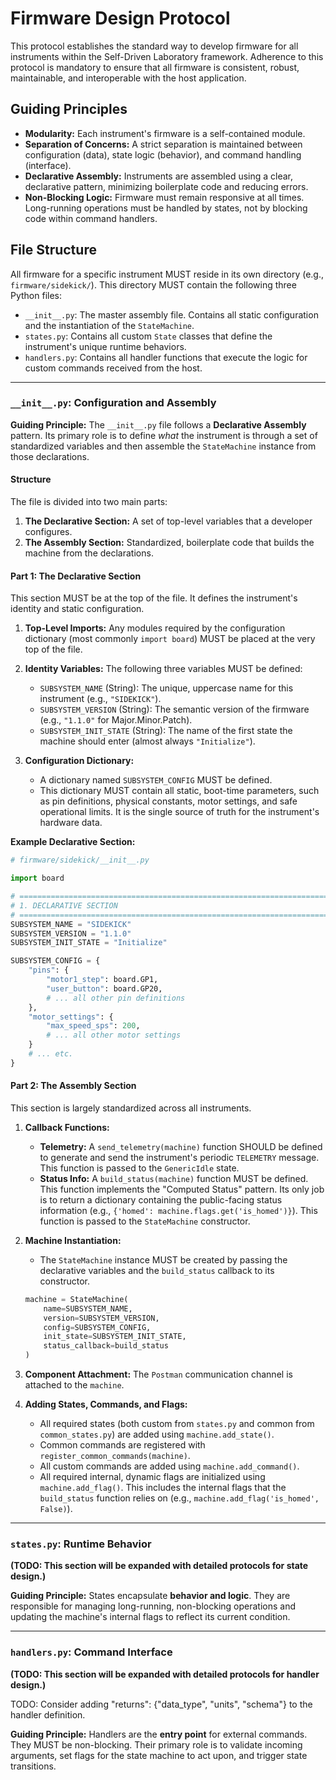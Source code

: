 # Firmware Design Protocol

This protocol establishes the standard way to develop firmware for all instruments within the Self-Driven Laboratory framework. Adherence to this protocol is mandatory to ensure that all firmware is consistent, robust, maintainable, and interoperable with the host application.

## Guiding Principles

*   **Modularity:** Each instrument's firmware is a self-contained module.
*   **Separation of Concerns:** A strict separation is maintained between configuration (data), state logic (behavior), and command handling (interface).
*   **Declarative Assembly:** Instruments are assembled using a clear, declarative pattern, minimizing boilerplate code and reducing errors.
*   **Non-Blocking Logic:** Firmware must remain responsive at all times. Long-running operations must be handled by states, not by blocking code within command handlers.

## File Structure

All firmware for a specific instrument MUST reside in its own directory (e.g., `firmware/sidekick/`). This directory MUST contain the following three Python files:

*   `__init__.py`: The master assembly file. Contains all static configuration and the instantiation of the `StateMachine`.
*   `states.py`: Contains all custom `State` classes that define the instrument's unique runtime behaviors.
*   `handlers.py`: Contains all handler functions that execute the logic for custom commands received from the host.

---

### `__init__.py`: Configuration and Assembly

**Guiding Principle:** The `__init__.py` file follows a **Declarative Assembly** pattern. Its primary role is to define *what* the instrument is through a set of standardized variables and then assemble the `StateMachine` instance from those declarations.

#### Structure

The file is divided into two main parts:

1.  **The Declarative Section:** A set of top-level variables that a developer configures.
2.  **The Assembly Section:** Standardized, boilerplate code that builds the machine from the declarations.

#### Part 1: The Declarative Section

This section MUST be at the top of the file. It defines the instrument's identity and static configuration.

1.  **Top-Level Imports:** Any modules required by the configuration dictionary (most commonly `import board`) MUST be placed at the very top of the file.

2.  **Identity Variables:** The following three variables MUST be defined:
    *   `SUBSYSTEM_NAME` (String): The unique, uppercase name for this instrument (e.g., `"SIDEKICK"`).
    *   `SUBSYSTEM_VERSION` (String): The semantic version of the firmware (e.g., `"1.1.0"` for Major.Minor.Patch).
    *   `SUBSYSTEM_INIT_STATE` (String): The name of the first state the machine should enter (almost always `"Initialize"`).

3.  **Configuration Dictionary:**
    *   A dictionary named `SUBSYSTEM_CONFIG` MUST be defined.
    *   This dictionary MUST contain all static, boot-time parameters, such as pin definitions, physical constants, motor settings, and safe operational limits. It is the single source of truth for the instrument's hardware data.

**Example Declarative Section:**
```python
# firmware/sidekick/__init__.py

import board

# ============================================================================
# 1. DECLARATIVE SECTION
# ============================================================================
SUBSYSTEM_NAME = "SIDEKICK"
SUBSYSTEM_VERSION = "1.1.0"
SUBSYSTEM_INIT_STATE = "Initialize"

SUBSYSTEM_CONFIG = {
    "pins": {
        "motor1_step": board.GP1, 
        "user_button": board.GP20,
        # ... all other pin definitions
    },
    "motor_settings": {
        "max_speed_sps": 200,
        # ... all other motor settings
    }
    # ... etc.
}
```

#### Part 2: The Assembly Section

This section is largely standardized across all instruments.

1.  **Callback Functions:**
    *   **Telemetry:** A `send_telemetry(machine)` function SHOULD be defined to generate and send the instrument's periodic `TELEMETRY` message. This function is passed to the `GenericIdle` state.
    *   **Status Info:** A `build_status(machine)` function MUST be defined. This function implements the "Computed Status" pattern. Its only job is to return a dictionary containing the public-facing status information (e.g., `{'homed': machine.flags.get('is_homed')}`). This function is passed to the `StateMachine` constructor.

2.  **Machine Instantiation:**
    *   The `StateMachine` instance MUST be created by passing the declarative variables and the `build_status` callback to its constructor.

    ```python
    machine = StateMachine(
        name=SUBSYSTEM_NAME,
        version=SUBSYSTEM_VERSION,
        config=SUBSYSTEM_CONFIG,
        init_state=SUBSYSTEM_INIT_STATE,
        status_callback=build_status
    )
    ```

3.  **Component Attachment:** The `Postman` communication channel is attached to the `machine`.

4.  **Adding States, Commands, and Flags:**
    *   All required states (both custom from `states.py` and common from `common_states.py`) are added using `machine.add_state()`.
    *   Common commands are registered with `register_common_commands(machine)`.
    *   All custom commands are added using `machine.add_command()`.
    *   All required internal, dynamic flags are initialized using `machine.add_flag()`. This includes the internal flags that the `build_status` function relies on (e.g., `machine.add_flag('is_homed', False)`).

---

### `states.py`: Runtime Behavior

**(TODO: This section will be expanded with detailed protocols for state design.)**

**Guiding Principle:** States encapsulate **behavior and logic**. They are responsible for managing long-running, non-blocking operations and updating the machine's internal flags to reflect its current condition.

---

### `handlers.py`: Command Interface

**(TODO: This section will be expanded with detailed protocols for handler design.)**

TODO: Consider adding "returns": {"data_type", "units", "schema"} to the handler definition.

**Guiding Principle:** Handlers are the **entry point** for external commands. They MUST be non-blocking. Their primary role is to validate incoming arguments, set flags for the state machine to act upon, and trigger state transitions.